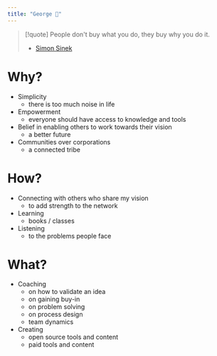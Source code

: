 ```yaml
---
title: "George 🐺"
---
```

> [!quote] 
> People don't buy what you do, they buy why you do it.
>- [Simon Sinek](https://www.youtube.com/watch?v=u4ZoJKF_VuA&vl=en)

# Why?
- Simplicity
    - there is too much noise in life
- Empowerment
    - everyone should have access to knowledge and tools 
- Belief in enabling others to work towards their vision
    - a better future 
- Communities over corporations 
    - a connected tribe 

# How?
- Connecting with others who share my vision
    - to add strength to the network
- Learning 
    - books / classes 
- Listening
    - to the problems people face

# What?
- Coaching
    - on how to validate an idea
    - on gaining buy-in
    - on problem solving
    - on process design 
    - team dynamics 
- Creating
    - open source tools and content 
    - paid tools and content 
